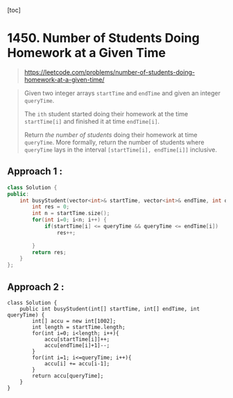 [toc]

#  1450. Number of Students Doing Homework at a Given Time

> https://leetcode.com/problems/number-of-students-doing-homework-at-a-given-time/

> Given two integer arrays `startTime` and `endTime` and given an integer `queryTime`.
>
> The `ith` student started doing their homework at the time `startTime[i]` and finished it at time `endTime[i]`.
>
> Return *the number of students* doing their homework at time `queryTime`. More formally, return the number of students where `queryTime` lays in the interval `[startTime[i], endTime[i]]` inclusive.

## Approach 1 : 



```c++
class Solution {
public:
    int busyStudent(vector<int>& startTime, vector<int>& endTime, int queryTime) {
        int res = 0;
        int n = startTime.size();
        for(int i=0; i<n; i++) {
            if(startTime[i] <= queryTime && queryTime <= endTime[i])
                res++;
                
        }
        return res;
    }
};
```

## Approach 2 : 

```
class Solution {
    public int busyStudent(int[] startTime, int[] endTime, int queryTime) {
        int[] accu = new int[1002];
        int length = startTime.length;
        for(int i=0; i<length; i++){
            accu[startTime[i]]++;
            accu[endTime[i]+1]--;
        }
        for(int i=1; i<=queryTime; i++){
            accu[i] += accu[i-1];
        }
        return accu[queryTime];
    }
}
```

>